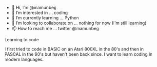 - 👋 Hi, I’m @mamunbeg
- 👀 I’m interested in ... coding
- 🌱 I’m currently learning ... Python
- 💞️ I’m looking to collaborate on ... nothing for now (I'm still learning)
- 📫 How to reach me ... twitter @mamunbeg


Learning to code

I first tried to code in BASIC on an Atari 800XL in the 80's and then in PASCAL in the 90's but haven't been back since.
I want to learn coding in modern languages.


<!---
mamunbeg/mamunbeg is a ✨ special ✨ repository because its `README.md` (this file) appears on your GitHub profile.
You can click the Preview link to take a look at your changes.
--->
